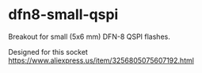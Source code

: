# dfn8-small-qspi

Breakout for small (5x6 mm) DFN-8 QSPI flashes.

Designed for this socket https://www.aliexpress.us/item/3256805075607192.html

